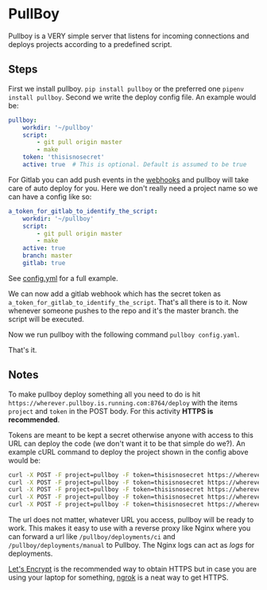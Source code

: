 PullBoy
=======

Pullboy is a VERY simple server that listens for incoming connections and deploys projects according to a predefined script.

Steps
-----

First we install pullboy. `pip install pullboy` or the preferred one `pipenv install pullboy`. Second we write the deploy config file. An example would be:

```yaml
pullboy:
    workdir: '~/pullboy'
    script:
        - git pull origin master
        - make
    token: 'thisisnosecret'
    active: true  # This is optional. Default is assumed to be true
```

For Gitlab you can add push events in the [webhooks](https://gitlab.com/help/user/project/integrations/webhooks) and pullboy will take care of auto deploy for you. Here we don't really need a project name so we can have a config like so:


```yaml
a_token_for_gitlab_to_identify_the_script:
    workdir: '~/pullboy'
    script:
        - git pull origin master
        - make
    active: true
    branch: master
    gitlab: true
```

See [config.yml](config.yml) for a full example.

We can now add a gitlab webhook which has the secret token as `a_token_for_gitlab_to_identify_the_script`. That's all there is to it. Now whenever someone pushes to the repo and it's the master branch. the script will be executed.



Now we run pullboy with the following command `pullboy config.yaml`.

That's it.

Notes
-----

To make pullboy deploy something all you need to do is hit `https://wherever.pullboy.is.running.com:8764/deploy` with the items `project` and `token` in the POST body. For this activity **HTTPS is recommended**.

Tokens are meant to be kept a secret otherwise anyone with access to this URL can deploy the code (we don't want it to be that simple do we?).  An example cURL command to deploy the project shown in the config above would be:

```bash
curl -X POST -F project=pullboy -F token=thisisnosecret https://wherever.pullboy.is.running.com:8764/deploy
curl -X POST -F project=pullboy -F token=thisisnosecret https://wherever.pullboy.is.running.com:8764/pullboy/deploy
curl -X POST -F project=pullboy -F token=thisisnosecret https://wherever.pullboy.is.running.com:8764/pullboy/deploy/user
curl -X POST -F project=pullboy -F token=thisisnosecret https://wherever.pullboy.is.running.com:8764/pullboy/deploy/ci
curl -X POST -F project=pullboy -F token=thisisnosecret https://wherever.pullboy.is.running.com:8764/pullboy/deploy/bossman
```

The url does not matter, whatever URL you access, pullboy will be ready to work. This makes it easy to use with a reverse proxy like Nginx where you can forward a url like `/pullboy/deployments/ci` and `/pullboy/deployments/manual` to Pullboy. The Nginx logs can act as *logs* for deployments.

[Let's Encrypt](https://letsencrypt.org/) is the recommended way to obtain HTTPS but in case you are using your laptop for something, [ngrok](https://ngrok.com/) is a neat way to get HTTPS.
